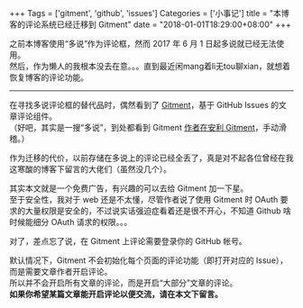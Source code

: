 +++
Tags = ['gitment', 'github', 'issues']
Categories = ['小事记']
title = "本博客的评论系统已经迁移到 Gitment"
date = "2018-01-01T18:29:00+08:00"
+++

之前本博客使用“多说”作为评论框，然而 2017 年 6 月 1 日起多说就已经无法使用。  
然后，作为懒人的我根本没去在意。。。直到最近闲mang着li无tou聊xian，就想着恢复博客的评论功能。

******

在寻找多说评论框的替代品时，偶然看到了 [Gitment](https://github.com/imsun/gitment)，基于 GitHub Issues
的文章评论组件。  
（好吧，其实是一搜“多说”，到处都看到 Gitment [作者在安利 Gitment](https://www.v2ex.com/t/352545)，手动滑稽。）  

作为迁移的代价，以前存储在多说上的评论已经全丢了，真是对不起各位曾经在我这寒酸的博客下留言的大佬们（虽然没几个）。

其实本文就是一个免费广告，有兴趣的可以去给 Gitment 加一下星。  
至于安全性，我对于 web 还是不太懂，尽管作者说了使用 Gitment 时 OAuth
要求的大量权限是安全的，不过说实话强迫症看着还是很不开心，不知道 Github
啥时候能细分 OAuth 请求的权限。。。

对了，差点忘了说，在 Gitment 上评论需要登录你的 GitHub 帐号。

默认情况下，Gitment 不会初始化每个页面的评论功能（即打开对应的 Issue）， 
而是需要文章作者开启评论。   
所以并不会开启所有文章的评论，而是开启“大部分”文章的评论。  
**如果你希望某篇文章能开启评论以便交流，请在本文下留言。**
